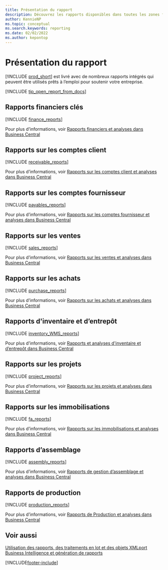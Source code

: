 ```yaml
---
title: Présentation du rapport
description: Découvrez les rapports disponibles dans toutes les zones fonctionnelles de la version standard de Business Central afin que vous puissiez suivre votre activité.
author: KennieNP
ms.topic: conceptual
ms.search.keywords: reporting
ms.date: 02/02/2022
ms.author: kepontop
---
```

# <a name="report-overview" />Présentation du rapport

[!INCLUDE [prod_short](includes/prod_short.md)] est livré avec de nombreux rapports intégrés qui peuvent être utilisés prêts à l’emploi pour soutenir votre entreprise.  

[!INCLUDE [tip_open_report_from_docs](includes/tip-open-report-from-docs.md)]

## <a name="key-financial-reports" />Rapports financiers clés

[!INCLUDE [finance_reports](includes/finance-reports-include.md)]

Pour plus d’informations, voir [Rapports financiers et analyses dans Business Central](finance-reports.md)

## <a name="accounts-receivable-reports" />Rapports sur les comptes client

[!INCLUDE [receivable_reports](includes/receivable-reports-include.md)]

Pour plus d’informations, voir [Rapports sur les comptes client et analyses dans Business Central](receivables-reports.md)

## <a name="accounts-payable-reports" />Rapports sur les comptes fournisseur

[!INCLUDE [payables_reports](includes/payables-reports-include.md)]

Pour plus d’informations, voir [Rapports sur les comptes fournisseur et analyses dans Business Central](payables-reports.md)

## <a name="sales-reports" />Rapports sur les ventes

[!INCLUDE [sales_reports](includes/sales-reports-include.md)]

Pour plus d’informations, voir [Rapports sur les ventes et analyses dans Business Central](sales-reports.md)

## <a name="purchase-reports" />Rapports sur les achats

[!INCLUDE [purchase_reports](includes/purchase-reports-include.md)]

Pour plus d’informations, voir [Rapports sur les achats et analyses dans Business Central](purchase-reports.md)

## <a name="inventory-and-warehouse-reports" />Rapports d'inventaire et d’entrepôt

[!INCLUDE [inventory_WMS_reports](includes/inventory-WMS-reports-include.md)]

Pour plus d’informations, voir [Rapports et analyses d'inventaire et d’entrepôt dans Business Central](inventory-wms-reports.md)

## <a name="project-reports" />Rapports sur les projets

[!INCLUDE [project_reports](includes/project-reports-include.md)]

Pour plus d’informations, voir [Rapports sur les projets et analyses dans Business Central](project-reports.md)

## <a name="fixed-assets-reports" />Rapports sur les immobilisations

[!INCLUDE [fa_reports](includes/fa-reports-include.md)]

Pour plus d’informations, voir [Rapports sur les immobilisations et analyses dans Business Central](fa-reports.md)

## <a name="assembly-reports" />Rapports d’assemblage

[!INCLUDE [assembly_reports](includes/assembly-reports-include.md)]

Pour plus d’informations, voir [Rapports de gestion d’assemblage et analyses dans Business Central](assembly-reports.md)

## <a name="production-reports" />Rapports de production

[!INCLUDE [production_reports](includes/production-reports-include.md)]

Pour plus d’informations, voir [Rapports de Production et analyses dans Business Central](production-reports.md)

## <a name="see-also" />Voir aussi

[Utilisation des rapports, des traitements en lot et des objets XMLport](ui-work-report.md)  
[Business Intelligence et génération de rapports](reports-bi-reporting.md)  

[!INCLUDE[footer-include](includes/footer-banner.md)]
